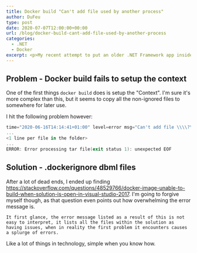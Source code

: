 ```yaml
---
title: Docker build "Can't add file used by another process"
author: DuFeu
type: post
date: 2020-07-07T12:00:00+00:00
url: /blog/docker-build-cant-add-file-used-by-another-process
categories:
  - .NET
  - Docker
excerpt: <p>My recent attempt to put an older .NET Framework app inside a container also hit another snag. Embarassingly for me, if I'd read the actual error it would've been a quick fix. Unfortunately I got caught up with a previous docker vs anti-virus issue and went down a rabbit hole I hope others can avoid.</p><p>In my case it was Visual Studio locking a ".dbml" file of a database project. If you get a error with "can't add file...The process cannot access the file because it us being used by another process", save yourself sometime and read the first part of the error.</p>
---
```


## Problem - Docker build fails to setup the context

One of the first things `docker build` does is setup the "Context". I'm sure it's more complex than this, but it seems to copy all the non-ignored files to somewhere for later use.

I hit the following problem however:

```powershell
time="2020-06-16T14:14:41+01:00" level=error msg="Can't add file \\\\?\\C:\\repos\\TestBed\\Data\\Database.dbmdl to tar: open \\\\?\\C:\\repos\\TestBed\\Data\\Database.dbmdl: The process cannot access the file because it is being used by another process."
...
<1 line per file in the folder>
...
ERROR: Error processing tar file(exit status 1): unexpected EOF
```

## Solution - .dockerignore dbml files

After a lot of dead ends, I ended up finding <https://stackoverflow.com/questions/48529766/docker-image-unable-to-build-when-solution-is-open-in-visual-studio-2017>. I'm going to forgive myself though, as that question even points out how overwhelming the error message is.

    It first glance, the error message listed as a result of this is not easy to interpret, it lists all the files within the solution as having issues, when in reality the first problem it encounters causes a splurge of errors.

Like a lot of things in technology, simple when you know how.
